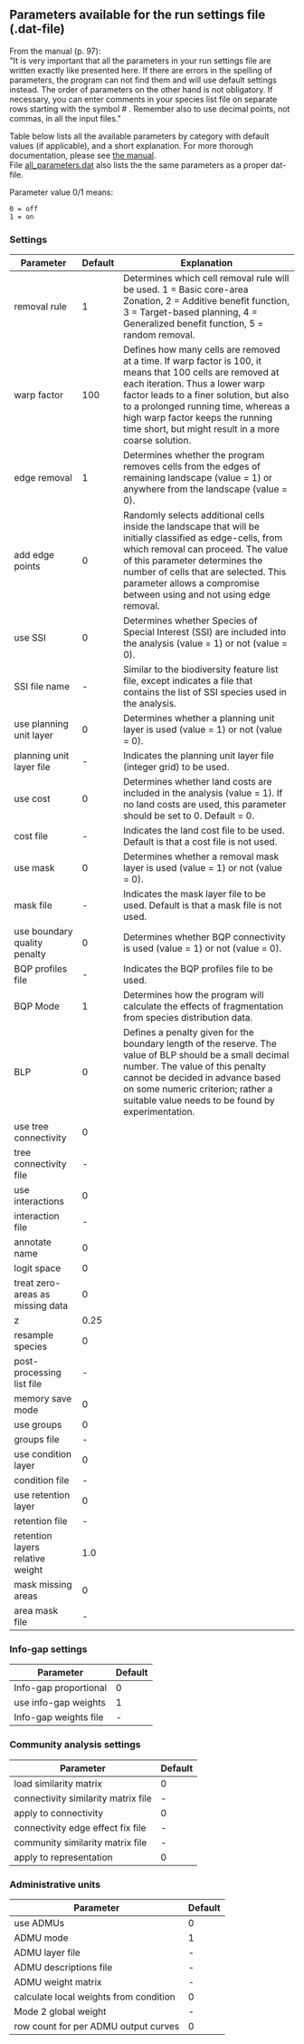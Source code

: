 ## Parameters available for the run settings file (.dat-file)

From the manual (p. 97):  
"It is very important that all the parameters in your run settings file are written exactly like
presented here. If there are errors in the spelling of parameters, the program can not find
them and will use default settings instead. The order of parameters on the other hand is
not obligatory. If necessary, you can enter comments in your species list file on separate
rows starting with the symbol # . Remember also to use decimal points, not commas, in
all the input files."

Table below lists all the available parameters by category with default values (if applicable), and a short explanation. For more thorough documentation, please see [the manual](http://www.helsinki.fi/bioscience/consplan/software/Zonation/ZONATION_v3.1_Manual_120416.pdf).  
File [all_parameters.dat](https://github.com/cbig/zonation-tutorial/blob/master/all_parameters.dat) also lists the the same parameters as a proper dat-file.

Parameter value 0/1 means:

```
0 = off
1 = on
```

### Settings

| Parameter 							| Default | Explanation |
|---------------------------------------|---------|-------------------------|
| removal rule							| 1 	  | Determines which cell removal rule will be used. 1 = Basic core-area Zonation, 2 = Additive benefit function, 3 = Target-based planning, 4 = Generalized benefit function, 5 = random removal. |
| warp factor							| 100     | Defines how many cells are removed at a time. If warp factor is 100, it means that 100 cells are removed at each iteration. Thus a lower warp factor leads to a finer solution, but also to a prolonged running time, whereas a high warp factor keeps the running time short, but might result in a more coarse solution. |
| edge removal 							| 1       | Determines whether the program removes cells from the edges of remaining landscape (value = 1) or anywhere from the landscape (value = 0). |
| add edge points 						| 0       | Randomly selects additional cells inside the landscape that will be initially classified as edge-cells, from which removal can proceed. The value of this parameter determines the number of cells that are selected. This parameter allows a compromise between using and not using edge removal. |
| use SSI 								| 0       | Determines whether Species of Special Interest (SSI) are included into the analysis (value = 1) or not (value = 0).|
| SSI file name 						| -       | Similar to the biodiversity feature list file, except indicates a file that contains the list of SSI species used in the analysis.|
| use planning unit layer 				| 0       |  Determines whether a planning unit layer is used (value = 1) or not (value = 0). |
| planning unit layer file 				| - 	  | Indicates the planning unit layer file (integer grid) to be used.|
| use cost								| 0		  | Determines whether land costs are included in the analysis (value = 1). If no land costs are used, this parameter should be set to 0. Default = 0.|
| cost file 							| -		  | Indicates the land cost file to be used. Default is that a cost file is not used. |
| use mask	 							| 0		  | Determines whether a removal mask layer is used (value = 1) or not (value = 0).|
| mask file 							| -		  | Indicates the mask layer file to be used. Default is that a mask file is not used. |
| use boundary quality penalty   		| 0       |  Determines whether BQP connectivity is used (value = 1) or not (value = 0). |
| BQP profiles file 					| -		  |	Indicates the BQP profiles file to be used.|
| BQP Mode 	 							| 1       | Determines how the program will calculate the effects of fragmentation from species distribution data.|
| BLP 	 								| 0       | Defines a penalty given for the boundary length of the reserve. The value of BLP should be a small decimal number. The value of this penalty cannot be decided in advance based on some numeric criterion; rather a suitable value needs to be found by experimentation. |
| use tree connectivity 				| 0		  | |
| tree connectivity file 				| - 	  |  |
| use interactions	 					| 0	 	  | |
| interaction file 						| - 	  |  |
| annotate name 						| 0	 	  | |
| logit space 							| 0	 	  | |
| treat zero-areas as missing data 		| 0	 	  | |
| z 									| 0.25    | |
| resample species						| 0	 	  | |
| post-processing list file         	| - 	  |  |
| memory save mode 						| 0	 	  | |
| use groups 							| 0	 	  | |
| groups file 							| - 	  | 	 |
| use condition layer 					| 0	 	  | |
| condition file 						| - 	  |  |
| use retention layer 					| 0	 	  | |
| retention file 						| - 	  |  |
| retention layers relative weight 		| 1.0	  | |
| mask missing areas 					| 0	 	  | |
| area mask file 						| - 	  |  |

### Info-gap settings

| Parameter 							| Default |
|---------------------------------------|---------|
| Info-gap proportional 				| 0	 	  |
| use info-gap weights  				| 1	 	  |
| Info-gap weights file 				| - 	  | 

### Community analysis settings

| Parameter 							| Default |
|---------------------------------------|---------|
| load similarity matrix 				| 0	 	  |
| connectivity similarity matrix file  	| - 	  |
| apply to connectivity 				| 0	 	  |
| connectivity edge effect fix file 	| - 	  |
| community similarity matrix file 		| - 	  | 
| apply to representation 				| 0	 	  |

### Administrative units

| Parameter 							| Default |
|---------------------------------------|---------|
| use ADMUs 							| 0	 	  |
| ADMU mode 							| 1	 	  |
| ADMU layer file 						| - 	  |
| ADMU descriptions file 				| - 	  | 
| ADMU weight matrix 					| - 	  |
| calculate local weights from condition| 0	 	  |
| Mode 2 global weight 					| - 	  |
| row count for per ADMU output curves 	| 0	 	  |
